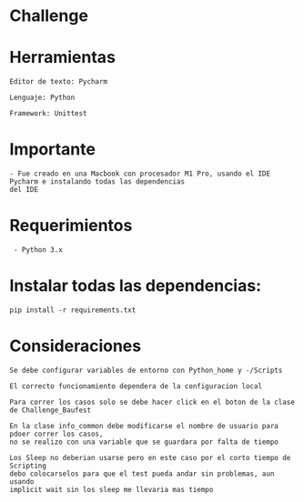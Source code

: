 # Challenge

# Herramientas
```
Editor de texto: Pycharm
```
```
Lenguaje: Python
```
```
Framework: Unittest
```

# Importante

```
- Fue creado en una Macbook con procesador M1 Pro, usando el IDE Pycharm e instalando todas las dependencias
del IDE
```

# Requerimientos
```
 - Python 3.x
```

# Instalar todas las dependencias:
```
pip install -r requirements.txt
```
# Consideraciones

```
Se debe configurar variables de entorno con Python_home y -/Scripts

El correcto funcionamiento dependera de la configuracion local

Para correr los casos solo se debe hacer click en el boton de la clase de Challenge_Baufest

En la clase info_common debe modificarse el nombre de usuario para pdoer correr los casos,
no se realizo con una variable que se guardara por falta de tiempo

Los Sleep no deberian usarse pero en este caso por el corto tiempo de Scripting 
debo colocarselos para que el test pueda andar sin problemas, aun usando
implicit wait sin los sleep me llevaria mas tiempo